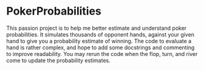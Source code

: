 # PokerProbabilities
This passion project is to help me better estimate and understand poker probabilities. 
It simulates thousands of opponent hands, against your given hand to give you a probability estimate of winning.
The code to evaluate a hand is rather complex, and hope to add some docstrings and commenting to improve readability. 
You may rerun the code when the flop, turn, and river come to update the probability estimates.
